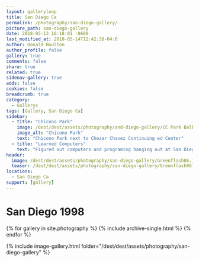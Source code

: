 ```yaml
---
layout: galleryloop
title: San Diego Ca
permalink: /photography/san-diego-gallery/
picture_path: san-diego-gallery
date: 2018-05-13 16:18:01 -0600
last_modified_at: 2018-05-14T12:42:38-04:0
author: Donald Boulton
author_profile: false
gallery: true
comments: false
share: true
related: true
sidenav-gallery: true
adds: false
cookies: false
breadcrumb: true
category:
  - Gallerys
tags: [Gallery, San Diego Ca] 
sidebar:
  - title: "Chicono Park"
    image: /dest/dest/assets/photography/and-diego-gallery/CC Park Balboa Bridge2.jpg
    image_alt: "Chicono Park"
    text: "Chicono Park next to Chezar Chavez Continuing ed Center"
  - title: "Learned Computers"
    text: "Figured out computers and programing hanging out at San Diegos Continuing ed centers."
header:
  image: /dest/dest/assets/photography/san-diego-gallery/Greenflash06.jpg
  teaser: /dest/dest/assets/photography/san-diego-gallery/Greenflash06.jpg
locations:
  - San Diego Ca
support: [gallery]
---
```

# San Diego 1998

{% for gallery in site.photography %}
  {% include archive-single.html %}
{% endfor %}

{% include image-gallery.html folder="/dest/dest/assets/photography/san-diego-gallery" %}
